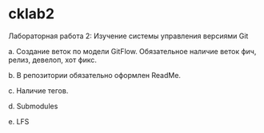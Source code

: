 # cklab2
Лабораторная работа 2: Изучение системы управления версиями Git

  a.	Создание веток по модели GitFlow. Обязательное наличие веток фич, релиз, девелоп, хот фикс.
  
  b.	В репозитории обязательно оформлен ReadMe.
  
  c.	Наличие тегов.
  
  d.	Submodules
  
  e.	LFS
